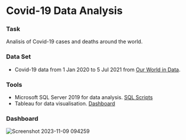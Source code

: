 # Covid-19 Data Analysis

### Task

Analisis of Covid-19 cases and deaths around the world.

### Data Set

* Covid-19 data from 1 Jan 2020 to 5 Jul 2021 from [Our World in Data](https://ourworldindata.org/covid-deaths).

### Tools
- Microsoft SQL Server 2019 for data analysis. [SQL Scripts](https://github.com/GabrielR422/Covid-19_Data_Analysis/blob/main/CovidDataExploration.sql)
- Tableau for data visualisation. [Dashboard](https://public.tableau.com/app/profile/gabriel3942/viz/CovidDataVisualization_16382396480440/Dashboard1)

### Dashboard

![Screenshot 2023-11-09 094259](https://github.com/GabrielR422/Covid-19_Data_Analysis/assets/65730778/52c345a0-6be3-4a7f-ba1b-a583bd96fdc5)
